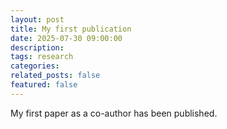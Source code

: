 ```yaml
---
layout: post
title: My first publication
date: 2025-07-30 09:00:00
description: 
tags: research
categories: 
related_posts: false
featured: false
---
```

My first paper as a co-author has been published.